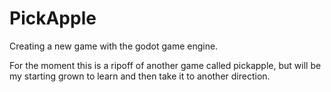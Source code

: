 # PickApple

Creating a new game with the godot game engine.

For the moment this is a ripoff of another game called pickapple, but will be my starting grown to learn and then take it to another direction. 
